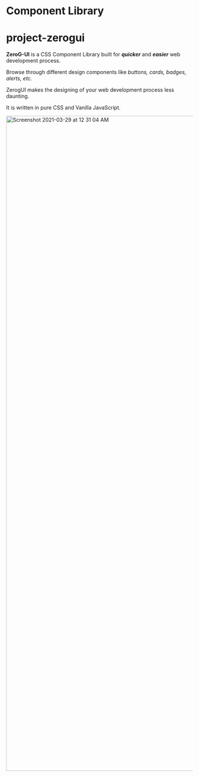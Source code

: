 # Component Library

# project-zerogui

**ZeroG-UI** is a CSS Component Library built for **_quicker_** and **_easier_** web development process.

Browse through different design components like *buttons, cards, badges, alerts, etc.*

ZerogUI makes the designing of your web development process less daunting.

It is written in pure CSS and Vanilla JavaScript.

<img width="1771" alt="Screenshot 2021-03-29 at 12 31 04 AM" src="https://user-images.githubusercontent.com/22203737/112764419-0d3a1780-9026-11eb-8115-2d42ff9440ec.png">
 
